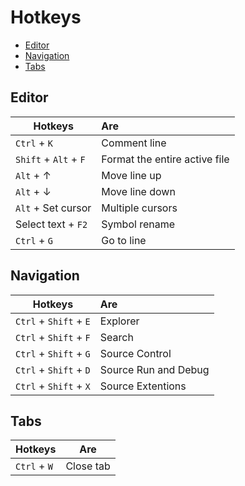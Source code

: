 # Hotkeys
* [Editor](#editor)
* [Navigation](#navigation)
* [Tabs](#tabs)
## Editor
| Hotkeys | Are |
|----------|:-------------|
| `Ctrl` + `K` | Comment line |
| `Shift` + `Alt` + `F` | Format the entire active file |
| `Alt` + &#8593; | Move line up |
| `Alt` + &#8595; | Move line down |
| `Alt` + Set cursor | Multiple cursors |
| Select text + `F2` | Symbol rename |
| `Ctrl` + `G` | Go to line |
## Navigation
| Hotkeys | Are |
|----------|:-------------|
| `Ctrl` + `Shift` + `E` | Explorer |
| `Ctrl` + `Shift` + `F` | Search |
| `Ctrl` + `Shift` + `G` | Source Control |
| `Ctrl` + `Shift` + `D` | Source Run and Debug |
| `Ctrl` + `Shift` + `X` | Source Extentions |
## Tabs
| Hotkeys | Are |
|----------|:-------------:|
| `Ctrl` + `W` | Close tab |
